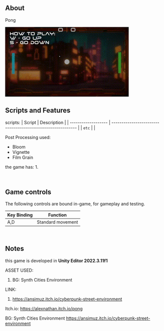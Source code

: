 ## About
Pong

<tbody>
    <tr>
      <td><img src="https://github.com/Alexander-NL/PONG.final/blob/main/NewPong.gif"/></td>
    </tr>
<br>

## Scripts and Features
scripts:
|  Script       | Description                                                  |
| ------------------- | ------------------------------------------------------------ |
| `etc`  | |

Post Processing used:
- Bloom
- Vignette
- Film Grain

the game has:
1. 

<br>

## Game controls
The following controls are bound in-game, for gameplay and testing.

| Key Binding       | Function          |
| ----------------- | ----------------- |
| A,D           | Standard movement |

<br>

## Notes
this game is developed in **Unity Editor 2022.3.11f1**

ASSET USED:
1. BG: Synth Cities Environment

LINK:
1. https://ansimuz.itch.io/cyberpunk-street-environment

Itch.io:
https://alexnathan.itch.io/pong

BG: Synth Cities Environment
https://ansimuz.itch.io/cyberpunk-street-environment
